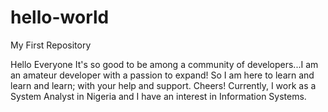 # hello-world
My First Repository

Hello Everyone
It's so good to be among a community of developers...I am an amateur developer with a passion to expand!
So I am here to learn and learn and learn; with your help and support. Cheers!
Currently, I work as a System Analyst in Nigeria and I have an interest in Information Systems.
